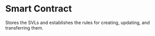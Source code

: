 # Smart Contract

Stores the SVLs and establishes the rules for creating, updating, and transferring them.
